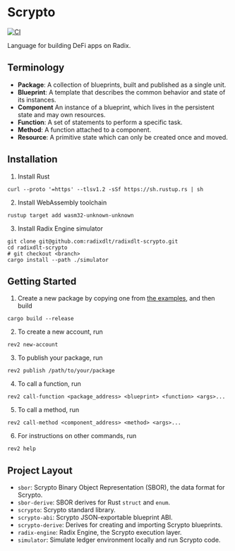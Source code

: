 # Scrypto

[![CI](https://github.com/radixdlt/radixdlt-scrypto/actions/workflows/ci.yml/badge.svg)](https://github.com/radixdlt/radixdlt-scrypto/actions/workflows/ci.yml)

Language for building DeFi apps on Radix.

## Terminology

- **Package**: A collection of blueprints, built and published as a single unit.
- **Blueprint**: A template that describes the common behavior and state of its instances.
- **Component** An instance of a blueprint, which lives in the persistent state and may own resources.
- **Function**: A set of statements to perform a specific task.
- **Method**: A function attached to a component.
- **Resource**: A primitive state which can only be created once and moved.

## Installation

1. Install Rust
```
curl --proto '=https' --tlsv1.2 -sSf https://sh.rustup.rs | sh
```
2. Install WebAssembly toolchain
```
rustup target add wasm32-unknown-unknown
```
3. Install Radix Engine simulator
```
git clone git@github.com:radixdlt/radixdlt-scrypto.git
cd radixdlt-scrypto
# git checkout <branch>
cargo install --path ./simulator
```

## Getting Started

1. Create a new package by copying one from [the examples](./examples), and then build
```
cargo build --release
```
2. To create a new account, run
```
rev2 new-account
```
3. To publish your package, run
```
rev2 publish /path/to/your/package
```
4. To call a function, run
```
rev2 call-function <package_address> <blueprint> <function> <args>...
```
5. To call a method, run
```
rev2 call-method <component_address> <method> <args>...
```
6. For instructions on other commands, run
```
rev2 help
```

## Project Layout

- `sbor`: Scrypto Binary Object Representation (SBOR), the data format for Scrypto.
- `sbor-derive`: SBOR derives for Rust `struct` and `enum`.
- `scrypto`: Scrypto standard library.
- `scrypto-abi`: Scrypto JSON-exportable blueprint ABI.
- `scrypto-derive`: Derives for creating and importing Scrypto blueprints.
- `radix-engine`: Radix Engine, the Scrypto execution layer.
- `simulator`: Simulate ledger environment locally and run Scrypto code.
